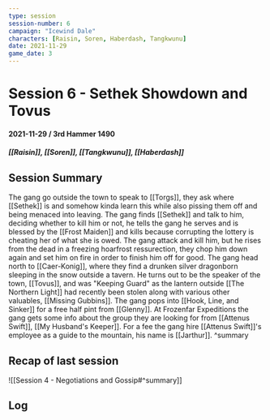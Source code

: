 ```yaml
---
type: session
session-number: 6
campaign: "Icewind Dale"
characters: [Raisin, Soren, Haberdash, Tangkwunu]
date: 2021-11-29
game_date: 3
---
```


# Session 6 - Sethek Showdown and Tovus
#### 2021-11-29 / 3rd Hammer 1490
##### [[Raisin]], [[Soren]], [[Tangkwunu]], [[Haberdash]]

## Session Summary
The gang go outside the town to speak to [[Torgs]], they ask where [[Sethek]] is and somehow kinda learn this while also pissing them off and being menaced into leaving.
The gang finds [[Sethek]] and talk to him, deciding whether to kill him or not, he tells the gang he serves and is blessed by the [[Frost Maiden]] and kills because corrupting the lottery is cheating her of what she is owed. The gang attack and kill him, but he rises from the dead in a freezing hoarfrost ressurection, they chop him down again and set him on fire in order to finish him off for good.
The gang head north to [[Caer-Konig]], where they find a drunken silver dragonborn sleeping in the snow outside a tavern. He turns out to be the speaker of the town, [[Tovus]], and was "Keeping Guard" as the lantern outside [[The Northern Light]] had recently been stolen along with various other valuables, [[Missing Gubbins]].
The gang pops into [[Hook, Line, and Sinker]] for a free half pint from [[Glenny]].
At Frozenfar Expeditions the gang gets some info about the group they are looking for from [[Attenus Swift]], [[My Husband's Keeper]]. For a fee the gang hire [[Attenus Swift]]'s employee as a guide to the mountain, his name is [[Jarthur]]. 
^summary

## Recap of last session
![[Session 4 - Negotiations and Gossip#^summary]]

## Log

